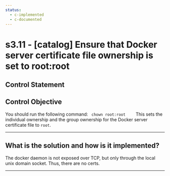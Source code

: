 ```yaml
---
status:
  - c-implemented
  - c-documented
---
```


# s3.11 - \[catalog\] Ensure that Docker server certificate file ownership is set to root:root

## Control Statement

## Control Objective

You should run the following command:  ```  chown root:root     ```  This sets the individual ownership and the group ownership for the Docker server certificate file to `root`.

______________________________________________________________________

## What is the solution and how is it implemented?

The docker daemon is not exposed over TCP, but only through the local
unix domain socket.  Thus, there are no certs.

______________________________________________________________________
